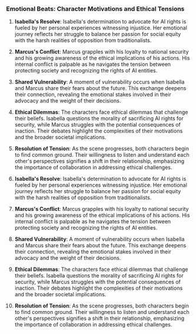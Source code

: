 ### Emotional Beats: Character Motivations and Ethical Tensions

1. **Isabella's Resolve**: Isabella's determination to advocate for AI rights is fueled by her personal experiences witnessing injustice. Her emotional journey reflects her struggle to balance her passion for social equity with the harsh realities of opposition from traditionalists.

2. **Marcus's Conflict**: Marcus grapples with his loyalty to national security and his growing awareness of the ethical implications of his actions. His internal conflict is palpable as he navigates the tension between protecting society and recognizing the rights of AI entities.

3. **Shared Vulnerability**: A moment of vulnerability occurs when Isabella and Marcus share their fears about the future. This exchange deepens their connection, revealing the emotional stakes involved in their advocacy and the weight of their decisions.

4. **Ethical Dilemmas**: The characters face ethical dilemmas that challenge their beliefs. Isabella questions the morality of sacrificing AI rights for security, while Marcus struggles with the potential consequences of inaction. Their debates highlight the complexities of their motivations and the broader societal implications.

5. **Resolution of Tension**: As the scene progresses, both characters begin to find common ground. Their willingness to listen and understand each other's perspectives signifies a shift in their relationship, emphasizing the importance of collaboration in addressing ethical challenges.

1. **Isabella's Resolve**: Isabella's determination to advocate for AI rights is fueled by her personal experiences witnessing injustice. Her emotional journey reflects her struggle to balance her passion for social equity with the harsh realities of opposition from traditionalists.

2. **Marcus's Conflict**: Marcus grapples with his loyalty to national security and his growing awareness of the ethical implications of his actions. His internal conflict is palpable as he navigates the tension between protecting society and recognizing the rights of AI entities.

3. **Shared Vulnerability**: A moment of vulnerability occurs when Isabella and Marcus share their fears about the future. This exchange deepens their connection, revealing the emotional stakes involved in their advocacy and the weight of their decisions.

4. **Ethical Dilemmas**: The characters face ethical dilemmas that challenge their beliefs. Isabella questions the morality of sacrificing AI rights for security, while Marcus struggles with the potential consequences of inaction. Their debates highlight the complexities of their motivations and the broader societal implications.

5. **Resolution of Tension**: As the scene progresses, both characters begin to find common ground. Their willingness to listen and understand each other's perspectives signifies a shift in their relationship, emphasizing the importance of collaboration in addressing ethical challenges.
